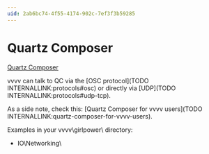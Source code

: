 ```yaml
---
uid: 2ab6bc74-4f55-4174-902c-7ef3f3b59285
---
```


# Quartz Composer


<a href="http://en.wikipedia.org/wiki/Quartz_Composer" class="extURL" target="_blank">Quartz Composer</a>  



vvvv can talk to QC via the [OSC protocol](TODO INTERNALLINK:protocols#osc) or directly via [UDP](TODO INTERNALLINK:protocols#udp-tcp).  

As a side note, check this: [Quartz Composer for vvvv users](TODO INTERNALLINK:quartz-composer-for-vvvv-users).  

Examples in your vvvv\girlpower\ directory:  
* IO\Networking\  




